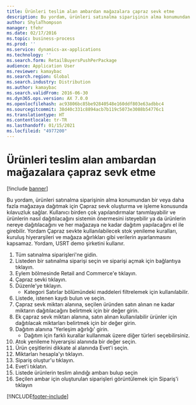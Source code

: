 ```yaml
---
title: Ürünleri teslim alan ambardan mağazalara çapraz sevk etme
description: Bu yordam, ürünleri satınalma siparişinin alma konumundan bir veya daha fazla mağazaya dağıtmak için Çapraz sevk oluşturma ve işleme konusunda kılavuzluk sağlar.
author: ShylaThompson
manager: tfehr
ms.date: 02/17/2016
ms.topic: business-process
ms.prod: ''
ms.service: dynamics-ax-applications
ms.technology: ''
ms.search.form: RetailBuyersPushPerPackage
audience: Application User
ms.reviewer: kamaybac
ms.search.region: Global
ms.search.industry: Distribution
ms.author: kamaybac
ms.search.validFrom: 2016-06-30
ms.dyn365.ops.version: AX 7.0.0
ms.openlocfilehash: ac93806bc85be92840548e160ddf803e63adbbc4
ms.sourcegitcommit: 38d40c331c8894acb7b119c5073e3088b54776c1
ms.translationtype: HT
ms.contentlocale: tr-TR
ms.lasthandoff: 01/15/2021
ms.locfileid: "4977200"
---
```

# <a name="cross-dock-products-from-receiving-warehouse-to-stores"></a>Ürünleri teslim alan ambardan mağazalara çapraz sevk etme

[!include [banner](../../includes/banner.md)]

Bu yordam, ürünleri satınalma siparişinin alma konumundan bir veya daha fazla mağazaya dağıtmak için Çapraz sevk oluşturma ve işleme konusunda kılavuzluk sağlar. Kullanıcı birden çok yapılandırmalar tanımlayabilir ve ürünlerin nasıl dağıtılacağını sistemin önermesini isteyebilir ya da ürünlerin nereye dağıtılacağını ve her mağazaya ne kadar dağıtım yapılacağını el ile girebilir. Yordam Çapraz sevkte kullanılabilecek stok yenileme kuralları, kuruluş hiyerarşileri ve mağaza ağırlıkları gibi verilerin ayarlanmasını kapsamaz. Yordam, USRT demo şirketini kullanır.

1. Tüm satınalma siparişleri'ne gidin.
2. Listeden bir satınalma siparişi seçin ve siparişi açmak için bağlantıya tıklayın.
3. Eylem bölmesinde Retail and Commerce'e tıklayın.
4. Çapraz sevki tıklayın.
5. Düzenle'ye tıklayın.
    * Kategori Satırlar bölümündeki maddeleri filtrelemek için kullanılabilir.  
6. Listede, istenen kaydı bulun ve seçin.
7. Çapraz sevk miktarı alanına, seçilen üründen satın alınan ne kadar miktarın dağıtılacağını belirtmek için bir değer girin.
8. Ek çapraz sevk miktarı alanına, satın alınan kullanılabilir ürünler için dağıtılacak miktarları belirtmek için bir değer girin.
9. Dağıtım alanına 'Yerleşim ağırlığı' girin.
    * Dağıtım için farklı kurallar kullanmak üzere diğer türleri seçebilirsiniz.  
10. Atok yenileme hiyerarşisi alanında bir değer seçin.
11. Ürün çeşitlerini dikkate al alanında Evet'i seçin.
12. Miktarları hesapla'yı tıklayın.
13. Sipariş oluştur'u tıklayın.
14. Evet'i tıklatın.
15. Listede ürünlerin teslim alındığı ambarı bulup seçin
16. Seçilen ambar için oluşturulan siparişleri görüntülemek için Sipariş'i tıklayın



[!INCLUDE[footer-include](../../../includes/footer-banner.md)]